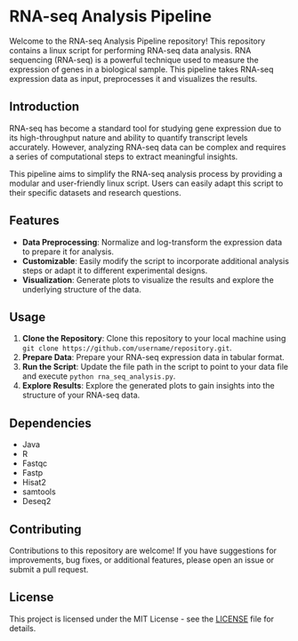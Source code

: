 # RNA-seq Analysis Pipeline

Welcome to the RNA-seq Analysis Pipeline repository! This repository contains a linux script for performing RNA-seq data analysis. RNA sequencing (RNA-seq) is a powerful technique used to measure the expression of genes in a biological sample. This pipeline takes RNA-seq expression data as input, preprocesses it and visualizes the results.

## Introduction

RNA-seq has become a standard tool for studying gene expression due to its high-throughput nature and ability to quantify transcript levels accurately. However, analyzing RNA-seq data can be complex and requires a series of computational steps to extract meaningful insights.

This pipeline aims to simplify the RNA-seq analysis process by providing a modular and user-friendly linux script. Users can easily adapt this script to their specific datasets and research questions.

## Features

- **Data Preprocessing**: Normalize and log-transform the expression data to prepare it for analysis.
- **Customizable**: Easily modify the script to incorporate additional analysis steps or adapt it to different experimental designs.
- **Visualization**: Generate plots to visualize the results and explore the underlying structure of the data.

## Usage

1. **Clone the Repository**: Clone this repository to your local machine using `git clone https://github.com/username/repository.git`.
2. **Prepare Data**: Prepare your RNA-seq expression data in tabular format.
3. **Run the Script**: Update the file path in the script to point to your data file and execute `python rna_seq_analysis.py`.
4. **Explore Results**: Explore the generated plots to gain insights into the structure of your RNA-seq data.

## Dependencies

- Java
- R
- Fastqc
- Fastp
- Hisat2
- samtools
- Deseq2
## 
## Contributing

Contributions to this repository are welcome! If you have suggestions for improvements, bug fixes, or additional features, please open an issue or submit a pull request.

## License

This project is licensed under the MIT License - see the [LICENSE](LICENSE) file for details.
